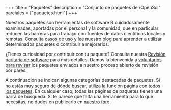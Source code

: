 \+++
title = "Paquetes"
description = "Conjunto de paquetes de rOpenSci"
 parciales = ["paquetes.html"]
\+++

Nuestros paquetes son herramientas de software R cuidadosamente examinadas, aportadas por el personal y la comunidad, que en particular reducen las barreras para trabajar con fuentes de datos científicos locales y remotas.
Consulta [casos de uso](https://discuss.ropensci.org/c/usecases/) y lee nuestro [blog](/blog/) para aprender a utilizar determinados paquetes o contribuir a mejorarlos.

¿Tienes curiosidad por contribuir con tu paquete?
Consulta nuestra [Revisión paritaria de software](/software-review/) para más detalles.
Damos la bienvenida a [voluntarios para revisar](https://devguide.ropensci.org/softwarereviewintro.html#whyreview) los paquetes enviados a nuestro proceso abierto de revisión por pares.

A continuación se indican algunas categorías destacadas de paquetes.
Si no estás muy seguro de dónde buscar, utiliza la función [página con todos los paquetes](/packages/all/).
En cualquier caso, todas las páginas de paquetes tienen una barra de búsqueda.
Si te parece que falta una herramienta para lo que necesitas, no dudes en publicarlo en [nuestro foro](https://discuss.ropensci.org).



